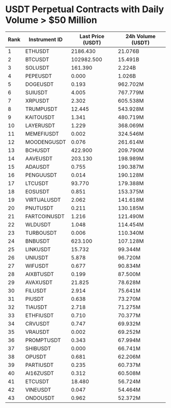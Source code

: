 # USDT Perpetual Contracts with Daily Volume > $50 Million

| Rank | Instrument ID | Last Price (USDT) | 24h Volume (USDT) |
|------|---------------|-------------------|-------------------|
| 1 | ETHUSDT | 2186.430 | 21.076B |
| 2 | BTCUSDT | 102982.500 | 15.491B |
| 3 | SOLUSDT | 161.390 | 2.224B |
| 4 | PEPEUSDT | 0.000 | 1.026B |
| 5 | DOGEUSDT | 0.193 | 962.702M |
| 6 | SUIUSDT | 4.005 | 767.779M |
| 7 | XRPUSDT | 2.302 | 605.538M |
| 8 | TRUMPUSDT | 12.445 | 543.928M |
| 9 | KAITOUSDT | 1.341 | 480.719M |
| 10 | LAYERUSDT | 1.229 | 368.069M |
| 11 | MEMEFIUSDT | 0.002 | 324.546M |
| 12 | MOODENGUSDT | 0.076 | 261.614M |
| 13 | BCHUSDT | 422.900 | 209.790M |
| 14 | AAVEUSDT | 203.130 | 198.989M |
| 15 | ADAUSDT | 0.755 | 190.387M |
| 16 | PENGUUSDT | 0.014 | 190.128M |
| 17 | LTCUSDT | 93.770 | 179.388M |
| 18 | EOSUSDT | 0.851 | 153.375M |
| 19 | VIRTUALUSDT | 2.062 | 141.618M |
| 20 | PNUTUSDT | 0.211 | 130.185M |
| 21 | FARTCOINUSDT | 1.216 | 121.490M |
| 22 | WLDUSDT | 1.048 | 114.454M |
| 23 | TURBOUSDT | 0.006 | 110.340M |
| 24 | BNBUSDT | 623.100 | 107.128M |
| 25 | LINKUSDT | 15.732 | 99.344M |
| 26 | UNIUSDT | 5.878 | 96.720M |
| 27 | WIFUSDT | 0.677 | 90.834M |
| 28 | AIXBTUSDT | 0.199 | 87.500M |
| 29 | AVAXUSDT | 21.825 | 78.628M |
| 30 | FILUSDT | 2.914 | 75.641M |
| 31 | PIUSDT | 0.638 | 73.270M |
| 32 | TIAUSDT | 2.718 | 71.275M |
| 33 | ETHFIUSDT | 0.710 | 70.377M |
| 34 | CRVUSDT | 0.747 | 69.932M |
| 35 | VRAUSDT | 0.002 | 69.252M |
| 36 | PROMPTUSDT | 0.343 | 67.994M |
| 37 | SHIBUSDT | 0.000 | 66.741M |
| 38 | OPUSDT | 0.681 | 62.206M |
| 39 | PARTIUSDT | 0.235 | 60.737M |
| 40 | AI16ZUSDT | 0.312 | 60.508M |
| 41 | ETCUSDT | 18.480 | 56.724M |
| 42 | VINEUSDT | 0.047 | 54.464M |
| 43 | ONDOUSDT | 0.962 | 52.372M |
